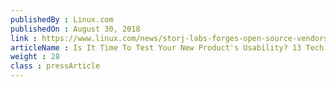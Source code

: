 ```yaml
---
publishedBy : Linux.com
publishedOn : August 30, 2018
link : https://www.linux.com/news/storj-labs-forges-open-source-vendors-and-cloud-services-alliance-1
articleName : Is It Time To Test Your New Product's Usability? 13 Tech Experts Weigh In
weight : 28 
class : pressArticle
---
```

